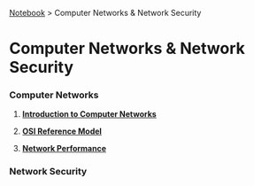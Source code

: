 <a href="../">Notebook</a> > Computer Networks & Network Security

# Computer Networks & Network Security



### Computer Networks

1. **<a href="./introduction-to-computer-networks">Introduction to Computer Networks</a>**

2. **<a href="./osi-reference-model">OSI Reference Model</a>**

3. **<a href="./network-performance">Network Performance</a>**

   

### Network Security

